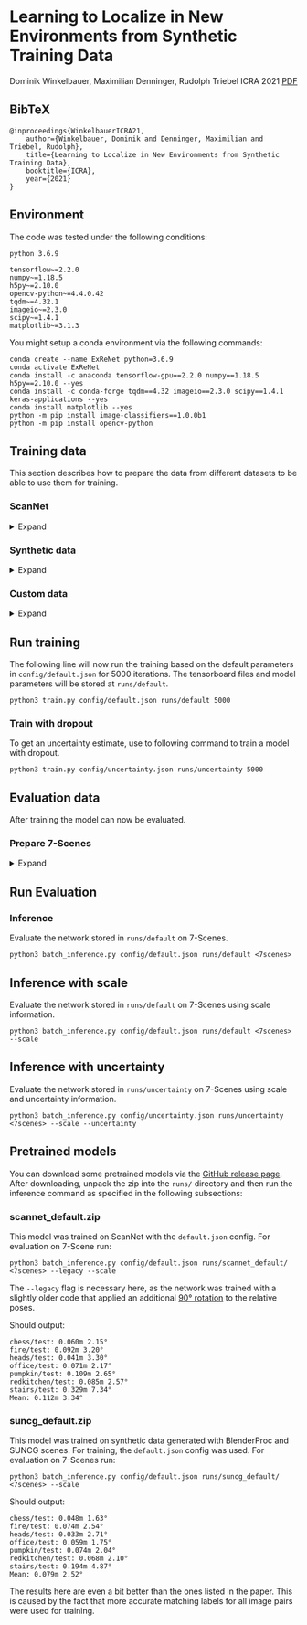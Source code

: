 # Learning to Localize in New Environments from Synthetic Training Data

Dominik Winkelbauer, Maximilian Denninger, Rudolph Triebel
ICRA 2021
[PDF](https://arxiv.org/abs/2011.04539)

## BibTeX

```
@inproceedings{WinkelbauerICRA21,
    author={Winkelbauer, Dominik and Denninger, Maximilian and Triebel, Rudolph},
    title={Learning to Localize in New Environments from Synthetic Training Data},
    booktitle={ICRA},
    year={2021}
}
```

## Environment

The code was tested under the following conditions:

```
python 3.6.9

tensorflow~=2.2.0
numpy~=1.18.5
h5py~=2.10.0
opencv-python~=4.4.0.42
tqdm~=4.32.1
imageio~=2.3.0
scipy~=1.4.1
matplotlib~=3.1.3
```

You might setup a conda environment via the following commands:
```
conda create --name ExReNet python=3.6.9
conda activate ExReNet
conda install -c anaconda tensorflow-gpu==2.2.0 numpy==1.18.5 h5py==2.10.0 --yes
conda install -c conda-forge tqdm==4.32 imageio==2.3.0 scipy==1.4.1 keras-applications --yes
conda install matplotlib --yes
python -m pip install image-classifiers==1.0.0b1
python -m pip install opencv-python
```

## Training data

This section describes how to prepare the data from different datasets to be able to use them for training.

### ScanNet

<details><summary>Expand</summary>
<p>

#### Download

Download ScanNet v2 dataset, only `.sens` and `.txt` files are required.

#### Extract images from .sens files

This will extract the single frames from the `.sens` files and store them as images (we hereby only use every 10th frame).

```
python3 external/scannet/batch.py <scannet>/scans
python3 external/scannet/batch.py <scannet>/scans_test
```

#### Resize and project images

Now the images are resized to the resolution `128x128` and a border is added to simulate a focal length `530`.
Depth images are resized in the same way and are stored as `.raw` binary files.

```
python3 data/ScanNet_resize.py <scannet>/scans 128 530
python3 data/ScanNet_resize.py <scannet>/scans_test 128 530
```

#### Calculate intersection measures

In this step we calculate for all combinations of frames from a scene how much they intersect.

```
python3 data/ScanNet_build_ious.py <scannet>/scans
python3 data/ScanNet_build_ious.py <scannet>/scans_test
```

#### Build pairs

Based on these intersections, now pairs are formed and listed in the specified text files.

```
python3 data/ScanNet_build_pairs.py <scannet>/scans <scannet>/pairs_d0.6_a30.txt
python3 data/ScanNet_build_pairs.py <scannet>/scans_test <scannet>/pairs_test_d0.6_a30.txt
```

#### Shuffle pairs

In the last step the pairs are now shuffled

```
python3 data/shuffle_pairs.py <scannet>/pairs_d0.6_a30.txt
python3 data/shuffle_pairs.py <scannet>/pairs_test_d0.6_a30.txt
```

#### Set paths in config file

To make use of the data during training, set the following lines in `config/default.json`:
```
    "train_pair_file": "<scannet>/pairs_d0.6_a30_shuffle.txt",
    "val_pair_file": "<scannet>/pairs_test_d0.6_a30_shuffle.txt",
    "train_data_path": "<scannet>/scans_128",
    "val_data_path": "<scannet>/scans_test_128"
```

</p>
</details>

### Synthetic data

<details><summary>Expand</summary>
<p>
In this section the procedure is described how to generate training data via BlenderProc and SUNCG.

#### Generate data

Download BlenderProc from https://github.com/DLR-RM/BlenderProc

Copy custom modules
```
cp data/PairwiseSuncgCameraSampler.py <BlenderProc>/src/camera/
cp data/Mixed3d.py <BlenderProc>/src/provider/sampler/
```

In BlenderProc root:

```
python run.py <ExReNet>/data/blenderproc_config_dense_pairs.yaml <house.json> <output_dir>/<house_id>
```

Here `<house.json>` should point to one `house.json` file in the SUNCG dataset and `<output_dir>/<house_id>` sets the output path.
Do this step multiple time for different houses until enough training data has been collected.
Then split the output directories into `<synth_dir>/suncg` and `<synth_dir>/suncg_test`

#### Calculate intersection measures

In this step we calculate for all combinations of frames from a scene how much they intersect.

```
python3 data/Suncg_build_ious.py <synth_dir>/suncg
python3 data/Suncg_build_ious.py <synth_dir>/suncg_test
```

#### Collect pairs

Based on these intersections, now pairs are formed and listed in the specified text files.

```
python3 data/Suncg_build_pairs.py <synth_dir>/suncg <synth_dir>/train_pairs.txt
python3 data/Suncg_build_pairs.py <synth_dir>/suncg_test <synth_dir>/test_pairs.txt
```

#### Shuffle pairs

In the last step the pairs are now shuffled

```
python3 data/shuffle_pairs.py <synth_dir>/train_pairs.txt
python3 data/shuffle_pairs.py <synth_dir>/test_pairs.txt
```

#### Set paths in config file

To make use of the data during training, set the following lines in `config/default.json`:
```
    "train_pair_file": "<synth_dir>/train_pairs.txt",
    "val_pair_file": "<synth_dir>/test_pairs.txt",
    "train_data_path": "<synth_dir>/suncg",
    "val_data_path": "<synth_dir>/suncg_test"
```

</rel_path>
</details>

### Custom data

<details><summary>Expand</summary>
<p>

The training data should have the following data structure:
```
data/
data/images
data/images/1790.jpg
data/images/1790.raw
data/images/...
data/pairs.txt
data/pairs_val.txt
```

- `data/images/1790.jpg` one image, jpg, should be already in 128x128
- `data/images/1790.raw` a binary file (readable by `tf.io.read_file`) containing the depth image in float32 with shape [128, 128].
- `data/pairs.txt` lists all images pairs that should be used for training, one row describes one pair / training sample
- `data/pairs_val.txt` lists all images pairs that should be used for validation, one row describes one pair / val sample


Structure of a row in the pairs text files:

```
<rel_path img1> <rel_path img2> <row-wise 4x4 t-mat pose img1> <row-wise 4x4 t-mat pose img2> <fx> <fy> <cx> <cy>
```

The pairs should already be shuffled!

Example:

```
1790.jpg 1740.jpg -0.998281 0.002259 -0.058561 5.117176 0.048069 0.603176 -0.796158 5.589637 0.033524 -0.797605 -0.602248 1.204097 0.0 0.0 0.0 1.0 -0.860071 0.235089 -0.452781 4.913857 0.510174 0.395488 -0.763749 5.435265 -0.00048 -0.887875 -0.460084 1.257236 0.0 0.0 0.0 1.0 577.870605 577.870605 319.5 239.5
```

The poses are represented as a transformation matrix mapping points from the camera frame to the world frame.
The camera frame is defined as Y up, -Z forward, X right.

In the `.json` training config set the paths to your custom training data:
```
    "train_pair_file": "data/pairs.txt",
    "val_pair_file": "data/pairs_val.txt",
    "train_data_path": "data/images",
    "val_data_path": "data/images"
```

The images for train and val can also be stored in different directories.

</rel_path>
</details>

## Run training

The following line will now run the training based on the default parameters in `config/default.json` for 5000 iterations.
The tensorboard files and model parameters will be stored at `runs/default`.

```
python3 train.py config/default.json runs/default 5000
```

### Train with dropout

To get an uncertainty estimate, use to following command to train a model with dropout.

```
python3 train.py config/uncertainty.json runs/uncertainty 5000
```

## Evaluation data

After training the model can now be evaluated.

### Prepare 7-Scenes

<details><summary>Expand</summary>
<p>

#### Download 7-scenes

Download and unpack the 7-Scenes data set from https://www.microsoft.com/en-us/research/project/rgb-d-dataset-7-scenes/.

#### Convert to hdf5

The following script now prepares RGB and poses of each frame and stores them into .hdf5 files.
`<7scenes>` should point to your 7-Scenes copy.

```
python3 data/7scenes_to_hdf5.py <7scenes>
```

</p>
</details>

## Run Evaluation

### Inference 

Evaluate the network stored in `runs/default` on 7-Scenes. 

```
python3 batch_inference.py config/default.json runs/default <7scenes> 
```

## Inference with scale

Evaluate the network stored in `runs/default` on 7-Scenes using scale information.

```
python3 batch_inference.py config/default.json runs/default <7scenes> --scale
```

## Inference with uncertainty

Evaluate the network stored in `runs/uncertainty` on 7-Scenes using scale and uncertainty information.

```
python3 batch_inference.py config/uncertainty.json runs/uncertainty <7scenes> --scale --uncertainty
```

## Pretrained models

You can download some pretrained models via the [GitHub release page](https://github.com/DLR-RM/ExReNet/releases).
After downloading, unpack the zip into the `runs/` directory and then run the inference command as specified in the following subsections:

### scannet_default.zip

This model was trained on ScanNet with the `default.json` config.
For evaluation on 7-Scene run:

```
python3 batch_inference.py config/default.json runs/scannet_default/ <7scenes> --legacy --scale
```

The `--legacy` flag is necessary here, as the network was trained with a slightly older code that applied an additional [90° rotation](https://github.com/DLR-RM/ExReNet/blob/main/src/data/Data.py#L107) to the relative poses.

Should output:

```
chess/test: 0.060m 2.15°
fire/test: 0.092m 3.20°
heads/test: 0.041m 3.30°
office/test: 0.071m 2.17°
pumpkin/test: 0.109m 2.65°
redkitchen/test: 0.085m 2.57°
stairs/test: 0.329m 7.34°
Mean: 0.112m 3.34°
```

### suncg_default.zip

This model was trained on synthetic data generated with BlenderProc and SUNCG scenes. 
For training, the `default.json` config was used.
For evaluation on 7-Scenes run:

```
python3 batch_inference.py config/default.json runs/suncg_default/ <7scenes> --scale
```

Should output:

```
chess/test: 0.048m 1.63°
fire/test: 0.074m 2.54°
heads/test: 0.033m 2.71°
office/test: 0.059m 1.75°
pumpkin/test: 0.074m 2.04°
redkitchen/test: 0.068m 2.10°
stairs/test: 0.194m 4.87°
Mean: 0.079m 2.52°
```

The results here are even a bit better than the ones listed in the paper.
This is caused by the fact that more accurate matching labels for all image pairs were used for training.

